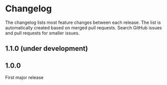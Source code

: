 # Changelog

The changelog lists most feature changes between each release. The list is automatically created
based on merged pull requests. Search GitHub issues and pull requests for smaller issues.

## 1.1.0 (under development)

  [](AUTOMATIC_CHANGELOG_PLACEHOLDER_DO_NOT_REMOVE)
  
## 1.0.0

First major release